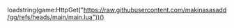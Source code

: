 loadstring(game:HttpGet("https://raw.githubusercontent.com/makinasasadd/gg/refs/heads/main/main.lua"))()
